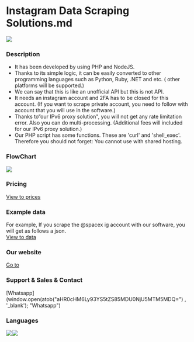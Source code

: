 # Instagram Data Scraping Solutions.md

![](https://ahmetozel.github.io/instagram_data_scraping_solution/logo.png)


### Description

- It has been developed by using PHP and NodeJS.
- Thanks to its simple logic, it can be easily converted to other programming languages such as Python, Ruby, .NET and etc. ( other platforms will be supported.)
- We can say that this is like an unofficial API but this is not API.
- It needs an instagram account and 2FA has to be closed for this account. (If you want to scrape private account, you need to follow with account that you will use in the software.)
- Thanks to“our IPv6 proxy solution", you will not get any rate limitation error. Also you can do multi-processing. (Additional fees will included for our IPv6 proxy solution.)
- Our PHP script has some functions. These are 'curl' and 'shell_exec'. Therefore you should not forget: You cannot use with shared hosting.

### FlowChart
![](https://ahmetozel.github.io/instagram_data_scraping_solution/flow-chart.png)

### Pricing
[View to prices](https://ahmetozel.github.io/instagram_data_scraping_solution/pricing.html "View to prices")

### Example data
For example, If you scrape the @spacex ig account with our software, you will get as follows a json.
<br>
[View to data](https://jsonformatter.org/json-viewer/99ed3c "View to data")

### Our website
[Go to](https://ahmetozel.github.io/instagram_data_scraping_solution/index.html "Go to")

### Support & Sales & Contact
[Whatsapp](window.open(atob("aHR0cHM6Ly93YS5tZS85MDU0NjU5MTM5MDQ=") , '_blank'); "Whatsapp")

### Languages
![](https://ahmetozel.github.io/instagram_data_scraping_solution/usa.png)![](https://ahmetozel.github.io/instagram_data_scraping_solution/turkey.png)
